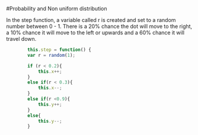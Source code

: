 #Probability and Non uniform distribution

In the step function, a variable called r is created and set to a random number between 0 - 1. There is a 20% chance the dot will move to the right, a 10% chance it will move to the left or upwards and a 60% chance it will travel down.

```js
	    this.step = function() {
        var r = random(1);

        if (r < 0.2){
            this.x++;
        }
        else if(r < 0.3){
            this.x--;
        }
        else if(r <0.9){
            this.y++;
        }
        else{
            this.y--;
        }
```